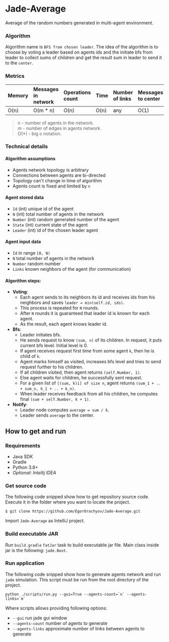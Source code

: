 # Jade-Average
Average of the random numbers generated in multi-agent environment.

### Algorithm
Algorithm name is `BFS from chosen leader`.
The idea of the algorithm is to choose by voting a leader based on
agents ids and the initiate bfs from leader to collect sums of children
and get the result sum in leader to send it to the `center`.

### Metrics
| Memory | Messages in network | Operations count | Time | Number of links | Messages to center |
|:---    |:---                 |:---              |:---  |:---             |:---                |
| O(n)   | O(m * n)            | O(n)             | O(n) | any             | O(1)               | 

> n - number of agents in the network.  
> m - number of edges in agents network.  
> O(*) - big o notation.

### Technical details

#### Algorithm assumptions
- Agents network topology is arbitrary
- Connections between agents are bi-directed
- Topology can't change in time of algorithm
- Agents count is fixed and limited by `n`

#### Agent stored data
- `Id` (int) unique id of the agent
- `N` (int) total number of agents in the network
- `Number` (int) random generated number of the agent
- `State` (int) current state of the agent
- `Leader` (int) id of the chosen leader agent

#### Agent input data
- `Id` in range `[0, N)`
- `N` total number of agents in the network
- `Number` random number
- `Links` known neighbors of the agent (for communication)

#### Algorithm steps:
- **Voting**: 
  - Each agent sends to its neighbors its id and receives ids from his neighbors and saves `leader = min(self.id, ids)`. 
  - This process is repeated for `N` rounds. 
  - After `N` rounds it is guaranteed that leader id is known for each agent. 
  - As the result, each agent knows leader id.
- **Bfs**: 
  - Leader initiates bfs. 
  - He sends request to know `(sum, n)` of its children. In request, it puts current bfs level. Initial level is 0. 
  - If agent receives request first time from some agent `k`, then he is child of `k`.
  - Agent marks himself as visited, increases bfs level and tries to send request further to his children.
  - If all children visited, then agent returns `(self.Number, 1)`.
  - Else agent waits for children, he successfully sent request.
  - For a given list of `[(sum, k)i] of size n`, agent returns `(sum_1 + .. + sum_n, k_1 + .. + k_n)`.
  - When leader receives feedback from all his children, he computes final `(sum + self.Number, k + 1)`.
- **Notify**:
  - Leader node computes `average = sum / k`.
  - Leader sends `average` to the center.

## How to get and run

### Requirements
- Java SDK
- Gradle
- Python 3.8+
- *Optional: Intellij IDEA*

### Get source code
The following code snipped show how to get repository source code.
Execute it in the folder where you want to locate the project.

```shell
$ git clone https://github.com/EgorOrachyov/Jade-Average.git
```

Import `Jade-Average` as IntelliJ project.

### Build executable JAR
Run `build.gradle` `fatJar` task to build executable jar file.
Main class inside jar is the following: `jade.Boot`.

### Run application
The following code snipped show how to generate agents network
and run `jade` simulation. This script must be run from the root directory of the project.

```shell
python ./scripts/run.py --gui=True --agents-count=`n` --agents-links=`m`
```

Where scripts allows providing following options:
- `--gui` run jade gui window
- `--agents-count` number of agents to generate
- `--agents-links` approximate number of links between agents to generate


